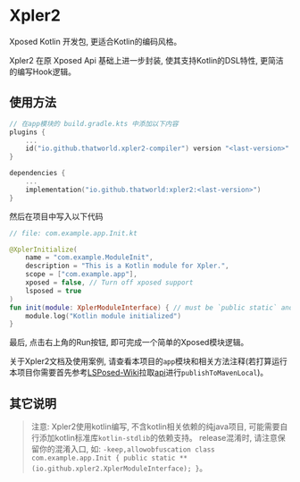 # Xpler2

Xposed Kotlin 开发包, 更适合Kotlin的编码风格。

Xpler2 在原 Xposed Api 基础上进一步封装, 使其支持Kotlin的DSL特性, 更简洁的编写Hook逻辑。



## 使用方法

```kotlin
// 在app模块的 build.gradle.kts 中添加以下内容
plugins {
    ...
    id("io.github.thatworld.xpler2-compiler") version "<last-version>"
}

dependencies {
    ...
    implementation("io.github.thatworld:xpler2:<last-version>")
}
```

然后在项目中写入以下代码

```kotlin
// file: com.example.app.Init.kt

@XplerInitialize(
    name = "com.example.ModuleInit",
    description = "This is a Kotlin module for Xpler.",
    scope = ["com.example.app"],
    xposed = false, // Turn off xposed support
    lsposed = true
)
fun init(module: XplerModuleInterface) { // must be `public static` and parameter must be single XplerModuleInterface
    module.log("Kotlin module initialized")
}
```

最后, 点击右上角的Run按钮, 即可完成一个简单的Xposed模块逻辑。

关于Xpler2文档及使用案例, 请查看本项目的`app`模块和相关方法注释(若打算运行本项目你需要首先参考[LSPosed-Wiki](https://github.com/LSPosed/LSPosed/wiki/Develop-Xposed-Modules-Using-Modern-Xposed-API#early-access)拉取[api](https://github.com/libxposed/api)进行`publishToMavenLocal`)。



## 其它说明

> 注意: Xpler2使用kotlin编写, 不含kotlin相关依赖的纯java项目, 可能需要自行添加kotlin标准库`kotlin-stdlib`的依赖支持。
> release混淆时, 请注意保留你的混淆入口, 如: `-keep,allowobfuscation class com.example.app.Init { public static **(io.github.xpler2.XplerModuleInterface); }`。

